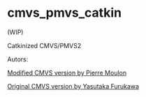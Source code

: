 # cmvs_pmvs_catkin

 (WIP)

Catkinized CMVS/PMVS2

Autors:

[Modified CMVS version by Pierre Moulon](https://github.com/pmoulon/CMVS-PMVS)

[Original CMVS version by Yasutaka Furukawa](http://www.di.ens.fr/cmvs/)
